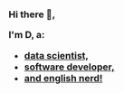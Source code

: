 <h3> Hi there 👋, <br>

  I'm D, a: <br>
  <ul>
    <li> <a href="https://github.com/dlyalin20/AEOP1"> data scientist, </a> </li>
    <li> <a href="https://github.com/dlyalin20/Kuai"> software developer, </a> </li> 
    <li> <a href="https://mathcsr.org/articles/computerscience/Vol2_No1/stocks"> and english nerd! </a> </li>
  </ul>
  
</h3>

<!--
**dlyalin20/dlyalin20** is a ✨ _special_ ✨ repository because its `README.md` (this file) appears on your GitHub profile.

Here are some ideas to get you started:

- 🔭 I’m currently working on ...
- 🌱 I’m currently learning ...
- 👯 I’m looking to collaborate on ...
- 🤔 I’m looking for help with ...
- 💬 Ask me about ...
- 📫 How to reach me: ...
- 😄 Pronouns: ...
- ⚡ Fun fact: ...
-->
